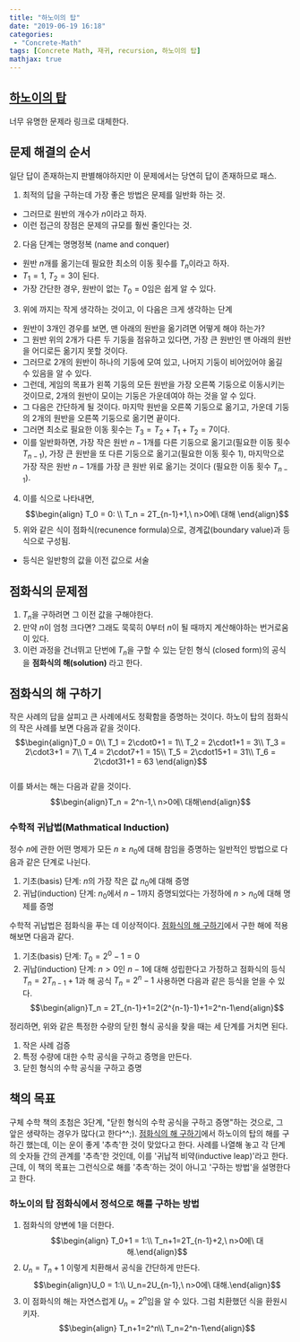 ```yaml
---
title: "하노이의 탑"
date: "2019-06-19 16:18"
categories:
 - "Concrete-Math"
tags: [Concrete Math, 재귀, recursion, 하노이의 탑]
mathjax: true
---
```



## [하노이의 탑](https://ko.wikipedia.org/wiki/%ED%95%98%EB%85%B8%EC%9D%B4%EC%9D%98_%ED%83%91)
너무 유명한 문제라 링크로 대체한다.

## 문제 해결의 순서
일단 답이 존재하는지 판별해야하지만 이 문제에서는 당연히 답이 존재하므로 패스.
1. 최적의 답을 구하는데 가장 좋은 방법은 문제를 일반화 하는 것.
  * 그러므로 원반의 개수가 $n$이라고 하자.
  * 이런 접근의 장점은 문제의 규모를 훨씬 줄인다는 것.
2. 다음 단계는 명명정복 (name and conquer)
  * 원반 $n$개를 옮기는데 필요한 최소의 이동 횟수를 $T_n$이라고 하자.
  * $T_1=1$, $T_2=3$이 된다.
  * 가장 간단한 경우, 원반이 없는 $T_0=0$임은 쉽게 알 수 있다.
3. 위에 까지는 작게 생각하는 것이고, 이 다음은 크게 생각하는 단계
  * 원반이 3개인 경우를 보면, 맨 아래의 원반을 옮기려면 어떻게 해야 하는가?
  * 그 원반 위의 2개가 다른 두 기둥을 점유하고 있다면, 가장 큰 원반인 맨 아래의 원반을 어디로든 옮기지 못할 것이다.
  * 그러므로 2개의 원반이 하나의 기둥에 모여 있고, 나머지 기둥이 비어있어야 옮길 수 있음을 알 수 있다.
  * 그런데, 게임의 목표가 왼쪽 기둥의 모든 원반을 가장 오른쪽 기둥으로 이동시키는 것이므로, 2개의 원반이 모이는 기둥은 가운데여야 하는 것을 알 수 있다.
  * 그 다음은 간단하게 될 것이다. 마지막 원반을 오른쪽 기둥으로 옮기고, 가운데 기둥의 2개의 원반을 오른쪽 기둥으로 옮기면 끝이다.
  * 그러면 최소로 필요한 이동 횟수는 $T_3 = T_2+T_1+T_2=7$이다.
  * 이를 일반화하면, 가장 작은 원반 $n-1$개를 다른 기둥으로 옮기고(필요한 이동 횟수 $T_{n-1}$), 가장 큰 원반을 또 다른 기둥으로 옮기고(필요한 이동 횟수 1), 마지막으로 가장 작은 원반 $n-1$개를 가장 큰 원반 위로 옮기는 것이다 (필요한 이동 횟수 $T_{n-1}$).
4. 이를 식으로 나타내면,   
  $$\begin{align}
    T_0 = 0: \\
    T_n = 2T_{n-1}+1,\ n>0에\ 대해
   \end{align}$$
5. 위와 같은 식이 점화식(recunence formula)으로, 경계값(boundary value)과 등식으로 구성됨.
  * 등식은 일반항의 값을 이전 값으로 서술

## 점화식의 문제점
  1. $T_n$을 구하려면 그 이전 값을 구해야한다.
  2. 만약 $n$이 엄청 크다면? 그래도 묵묵히 0부터 $n$이 될 때까지 계산해야하는 번거로움이 있다.
  3. 이런 과정을 건너뛰고 단번에 $T_n$을 구할 수 있는 닫힌 형식 (closed form)의 공식을 **점화식의 해(solution)** 라고 한다.

## 점화식의 해 구하기
작은 사례의 답을 살피고 큰 사례에서도 정확함을 증명하는 것이다. 하노이 탑의 점화식의 작은 사례를 보면 다음과 같을 것이다.  
$$\begin{align}T_0 = 0\\
T_1 = 2\cdot0+1 = 1\\
T_2 = 2\cdot1+1 = 3\\
T_3 = 2\cdot3+1 = 7\\
T_4 = 2\cdot7+1 = 15\\
T_5 = 2\cdot15+1 = 31\\
T_6 = 2\cdot31+1 = 63 \end{align}$$  
이를 봐서는 해는 다음과 같을 것이다.  
$$\begin{align}T_n = 2^n-1,\ n>0에\ 대해\end{align}$$

### 수학적 귀납법(Mathmatical Induction)
정수 $n$에 관한 어떤 명제가 모든 $n\geq n_0$에 대해 참임을 증명하는 일반적인 방법으로 다음과 같은 단계로 나뉜다.  
1. 기초(basis) 단계: $n$의 가장 작은 값 $n_0$에 대해 증명  
2. 귀납(induction) 단계: $n_0$에서 $n-1$까지 증명되었다는 가정하에 $n>n_0$에 대해 명제를 증명  

수학적 귀납법은 점화식을 푸는 데 이상적이다. [점화식의 해 구하기](#점화식의-해-구하기)에서 구한 해에 적용해보면 다음과 같다.  
1. 기초(basis) 단계: $T_0=2^0-1=0$
2. 귀납(induction) 단계: $n>0$인 $n-1$에 대해 성립한다고 가정하고 점화식의 등식 $T_n = 2T_{n-1}+1$과 해 공식 $T_n = 2^n-1$ 사용하면 다음과 같은 등식을 얻을 수 있다.  
$$\begin{align}T_n = 2T_{n-1}+1=2(2^{n-1}-1)+1=2^n-1\end{align}$$

정리하면, 위와 같은 특정한 수량의 닫힌 형식 공식을 찾을 때는 세 단계를 거치면 된다.
1. 작은 사례 검증
2. 특정 수량에 대한 수학 공식을 구하고 증명을 만든다.
3. 닫힌 형식의 수학 공식을 구하고 증명

## 책의 목표
구체 수학 책의 초첨은 3단계, "닫힌 형식의 수학 공식을 구하고 증명"하는 것으로, 그 앞은 생략하는 경우가 많다(고 한다^^;).
[점화식의 해 구하기](#점화식의-해-구하기)에서 하노이의 탑의 해를 구하긴 했는데, 이는 운이 좋게 '추측'한 것이 맞았다고 한다. 사례를 나열해 놓고 각 단계의 숫자들 간의 관계를 '추측'한 것인데, 이를 '귀납적 비약(inductive leap)'라고 한다.
근데, 이 책의 목표는 그런식으로 해를 '추측'하는 것이 아니고 '구하는 방법'을 설명한다고 한다.

### 하노이의 탑 점화식에서 정석으로 해를 구하는 방법
1. 점화식의 양변에 1을 더한다.   
$$\begin{align} T_0+1 = 1:\\
T_n+1=2T_{n-1}+2,\ n>0에\ 대해.\end{align}$$
2. $U_n=T_n+1$ 이렇게 치환해서 공식을 간단하게 만든다.  
$$\begin{align}U_0 = 1:\\
U_n=2U_{n-1},\ n>0에\ 대해.\end{align}$$
3. 이 점화식의 해는 자연스럽게 $U_n=2^n$임을 알 수 있다. 그럼 치환했던 식을 환원시키자.  
$$\begin{align} T_n+1=2^n\\
T_n=2^n-1\end{align}$$
